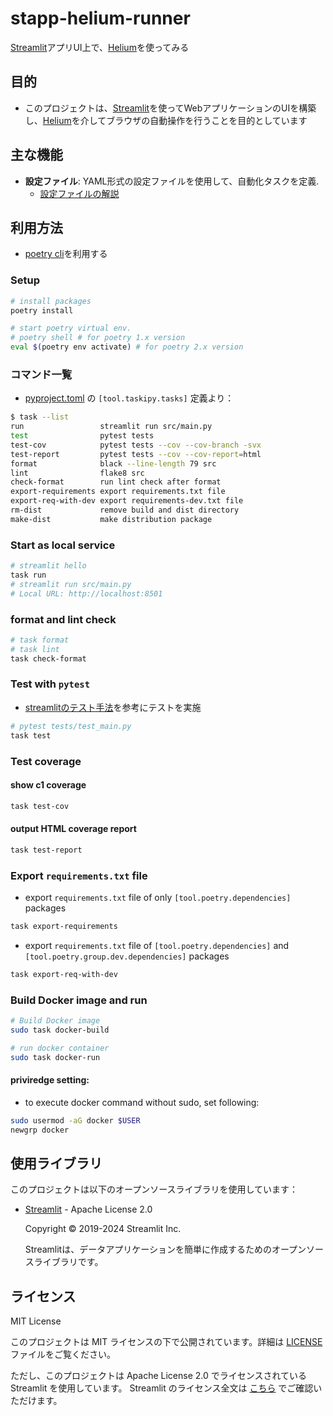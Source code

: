 # stapp-helium-runner

[Streamlit](https://streamlit.io/)アプリUI上で、[Helium](https://github.com/mherrmann/helium)を使ってみる

## 目的

- このプロジェクトは、[Streamlit](https://streamlit.io/)を使ってWebアプリケーションのUIを構築し、[Helium](https://github.com/mherrmann/helium)を介してブラウザの自動操作を行うことを目的としています

## 主な機能
- **設定ファイル**: YAML形式の設定ファイルを使用して、自動化タスクを定義.
  * [設定ファイルの解説](./docs/helium_runner_config.md)

## 利用方法
- [poetry cli](https://python-poetry.org/docs/)を利用する

### Setup
```sh
# install packages
poetry install

# start poetry virtual env.
# poetry shell # for poetry 1.x version
eval $(poetry env activate) # for poetry 2.x version
```

### コマンド一覧
- [pyproject.toml](./pyproject.toml) の `[tool.taskipy.tasks]` 定義より：
```sh
$ task --list
run                 streamlit run src/main.py
test                pytest tests
test-cov            pytest tests --cov --cov-branch -svx
test-report         pytest tests --cov --cov-report=html
format              black --line-length 79 src
lint                flake8 src
check-format        run lint check after format
export-requirements export requirements.txt file
export-req-with-dev export requirements-dev.txt file
rm-dist             remove build and dist directory
make-dist           make distribution package
```

### Start as local service
```sh
# streamlit hello
task run
# streamlit run src/main.py
# Local URL: http://localhost:8501
```


### format and lint check
```sh
# task format
# task lint
task check-format
```


### Test with `pytest`
- [streamlitのテスト手法](https://docs.streamlit.io/develop/concepts/app-testing/get-started)を参考にテストを実施
```sh
# pytest tests/test_main.py
task test
```

### Test coverage

#### show c1 coverage
```sh
task test-cov
```

#### output HTML coverage report
```sh
task test-report
```

### Export `requirements.txt` file

- export `requirements.txt` file of only `[tool.poetry.dependencies]` packages
```sh
task export-requirements
```

- export `requirements.txt` file of `[tool.poetry.dependencies]` and `[tool.poetry.group.dev.dependencies]` packages
```sh
task export-req-with-dev
```

### Build Docker image and run
```sh
# Build Docker image
sudo task docker-build

# run docker container
sudo task docker-run
```

#### priviredge setting:
- to execute docker command without sudo, set following:
```sh
sudo usermod -aG docker $USER
newgrp docker
```


## 使用ライブラリ

このプロジェクトは以下のオープンソースライブラリを使用しています：

- [Streamlit](https://streamlit.io/) - Apache License 2.0

  Copyright © 2019-2024 Streamlit Inc.

  Streamlitは、データアプリケーションを簡単に作成するためのオープンソースライブラリです。


## ライセンス
MIT License

このプロジェクトは MIT ライセンスの下で公開されています。詳細は [LICENSE](./LICENSE) ファイルをご覧ください。

ただし、このプロジェクトは Apache License 2.0 でライセンスされている Streamlit を使用しています。
Streamlit のライセンス全文は [こちら](https://github.com/streamlit/streamlit/blob/develop/LICENSE) でご確認いただけます。
